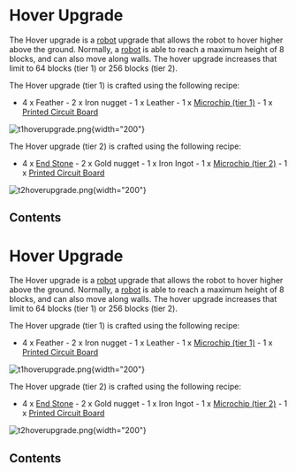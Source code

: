 # Hover Upgrade

The Hover upgrade is a [robot](/block/robot) upgrade that allows the
robot to hover higher above the ground. Normally, a
[robot](/block/robot) is able to reach a maximum height of 8 blocks, and
can also move along walls. The hover upgrade increases that limit to 64
blocks (tier 1) or 256 blocks (tier 2).

The Hover upgrade (tier 1) is crafted using the following recipe:

- 4 x Feather - 2 x Iron nugget - 1 x Leather - 1 x [Microchip (tier
1)](/item/materials) - 1 x [Printed Circuit Board](/item/materials)

![t1hoverupgrade.png](/recipes/items/t1hoverupgrade.png){width="200"}

The Hover upgrade (tier 2) is crafted using the following recipe:

- 4 x [End Stone](/item/materials) - 2 x Gold nugget - 1 x Iron Ingot -
1 x [Microchip (tier 2)](/item/materials) - 1 x [Printed Circuit
Board](/item/materials)

![t2hoverupgrade.png](/recipes/items/t2hoverupgrade.png){width="200"}

## Contents

# Hover Upgrade

The Hover upgrade is a [robot](/block/robot) upgrade that allows the
robot to hover higher above the ground. Normally, a
[robot](/block/robot) is able to reach a maximum height of 8 blocks, and
can also move along walls. The hover upgrade increases that limit to 64
blocks (tier 1) or 256 blocks (tier 2).

The Hover upgrade (tier 1) is crafted using the following recipe:

- 4 x Feather - 2 x Iron nugget - 1 x Leather - 1 x [Microchip (tier
1)](/item/materials) - 1 x [Printed Circuit Board](/item/materials)

![t1hoverupgrade.png](/recipes/items/t1hoverupgrade.png){width="200"}

The Hover upgrade (tier 2) is crafted using the following recipe:

- 4 x [End Stone](/item/materials) - 2 x Gold nugget - 1 x Iron Ingot -
1 x [Microchip (tier 2)](/item/materials) - 1 x [Printed Circuit
Board](/item/materials)

![t2hoverupgrade.png](/recipes/items/t2hoverupgrade.png){width="200"}

## Contents
